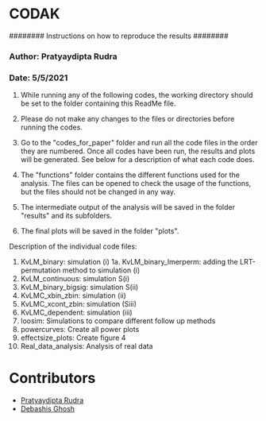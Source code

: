 # CODAK






######## Instructions on how to reproduce the results ########

### Author: Pratyaydipta Rudra
### Date: 5/5/2021


1. While running any of the following codes, the working directory should be set to the folder containing this ReadMe file. 

2. Please do not make any changes to the files or directories before running the codes.

3. Go to the "codes_for_paper" folder and run all the code files in the order they are numbered. Once all codes have been run, the results and plots will be generated. See below for a description of what each code does.

4. The "functions" folder contains the different functions used for the analysis. The files can be opened to check the usage of the functions, but the files should not be changed in any way.

5. The intermediate output of the analysis will be saved in the folder "results" and its subfolders.

6. The final plots will be saved in the folder "plots".







Description of the individual code files:
1. KvLM_binary: simulation (i)
1a. KvLM_binary_lmerperm: adding the LRT-permutation method to simulation (i)
2. KvLM_continuous: simulation S(i)
3. KvLM_binary_bigsig: simulation S(ii)
4. KvLMC_xbin_zbin: simulation (ii)
5. KvLMC_xcont_zbin: simulation (Siii)
6. KvLMC_dependent: simulation (iii)
7. loosim: Simulations to compare different follow up methods
8. powercurves: Create all power plots
9. effectsize_plots: Create figure 4
10. Real_data_analysis: Analysis of real data



Contributors
============

-   [Pratyaydipta Rudra](https://github.com/pratyayr)
-   [Debashis Ghosh](https://github.com/ghoshd)





















